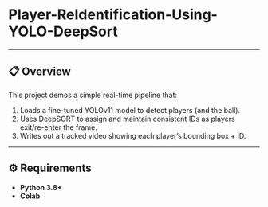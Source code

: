 # Player-ReIdentification-Using-YOLO-DeepSort


---

## 📋 Overview

This project demos a simple real-time pipeline that:

1. Loads a fine-tuned YOLOv11 model to detect players (and the ball).  
2. Uses DeepSORT to assign and maintain consistent IDs as players exit/re-enter the frame.  
3. Writes out a tracked video showing each player’s bounding box + ID.

---

## ⚙️ Requirements

- **Python 3.8+**  
- **Colab** 
